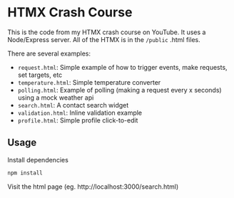 # HTMX Crash Course

This is the code from my HTMX crash course on YouTube. It uses a Node/Express server. All of the HTMX is in the `/public` .html files.

There are several examples:

- `request.html`: Simple example of how to trigger events, make requests, set targets, etc
- `temperature.html`: Simple temperature converter
- `polling.html`: Example of polling (making a request every x seconds) using a mock weather api
- `search.html`: A contact search widget
- `validation.html`: Inline validation example
- `profile.html`: Simple profile click-to-edit

## Usage

Install dependencies

```bash
npm install
```

Visit the html page (eg. http://localhost:3000/search.html)
